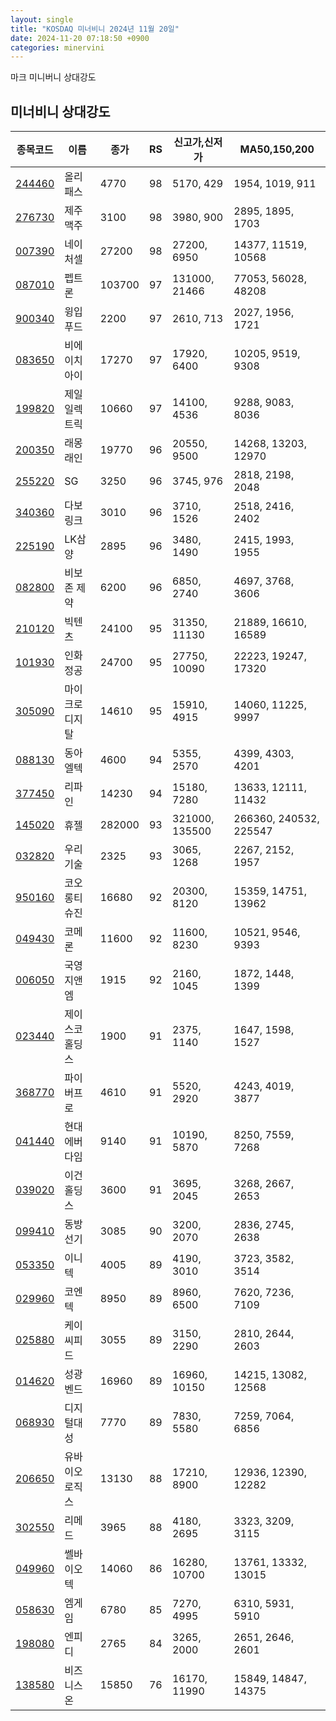 ```yaml
---
layout: single
title: "KOSDAQ 미너비니 2024년 11월 20일"
date: 2024-11-20 07:18:50 +0900
categories: minervini
---
```

마크 미니버니 상대강도
## 미너비니 상대강도

|종목코드|이름|종가|RS|신고가,신저가|MA50,150,200|
|------|---|---|--|---------|------------|
|[244460](https://finance.daum.net/quotes/A244460)|올리패스|4770|98|5170, 429|1954, 1019, 911|
|[276730](https://finance.daum.net/quotes/A276730)|제주맥주|3100|98|3980, 900|2895, 1895, 1703|
|[007390](https://finance.daum.net/quotes/A007390)|네이처셀|27200|98|27200, 6950|14377, 11519, 10568|
|[087010](https://finance.daum.net/quotes/A087010)|펩트론|103700|97|131000, 21466|77053, 56028, 48208|
|[900340](https://finance.daum.net/quotes/A900340)|윙입푸드|2200|97|2610, 713|2027, 1956, 1721|
|[083650](https://finance.daum.net/quotes/A083650)|비에이치아이|17270|97|17920, 6400|10205, 9519, 9308|
|[199820](https://finance.daum.net/quotes/A199820)|제일일렉트릭|10660|97|14100, 4536|9288, 9083, 8036|
|[200350](https://finance.daum.net/quotes/A200350)|래몽래인|19770|96|20550, 9500|14268, 13203, 12970|
|[255220](https://finance.daum.net/quotes/A255220)|SG|3250|96|3745, 976|2818, 2198, 2048|
|[340360](https://finance.daum.net/quotes/A340360)|다보링크|3010|96|3710, 1526|2518, 2416, 2402|
|[225190](https://finance.daum.net/quotes/A225190)|LK삼양|2895|96|3480, 1490|2415, 1993, 1955|
|[082800](https://finance.daum.net/quotes/A082800)|비보존 제약|6200|96|6850, 2740|4697, 3768, 3606|
|[210120](https://finance.daum.net/quotes/A210120)|빅텐츠|24100|95|31350, 11130|21889, 16610, 16589|
|[101930](https://finance.daum.net/quotes/A101930)|인화정공|24700|95|27750, 10090|22223, 19247, 17320|
|[305090](https://finance.daum.net/quotes/A305090)|마이크로디지탈|14610|95|15910, 4915|14060, 11225, 9997|
|[088130](https://finance.daum.net/quotes/A088130)|동아엘텍|4600|94|5355, 2570|4399, 4303, 4201|
|[377450](https://finance.daum.net/quotes/A377450)|리파인|14230|94|15180, 7280|13633, 12111, 11432|
|[145020](https://finance.daum.net/quotes/A145020)|휴젤|282000|93|321000, 135500|266360, 240532, 225547|
|[032820](https://finance.daum.net/quotes/A032820)|우리기술|2325|93|3065, 1268|2267, 2152, 1957|
|[950160](https://finance.daum.net/quotes/A950160)|코오롱티슈진|16680|92|20300, 8120|15359, 14751, 13962|
|[049430](https://finance.daum.net/quotes/A049430)|코메론|11600|92|11600, 8230|10521, 9546, 9393|
|[006050](https://finance.daum.net/quotes/A006050)|국영지앤엠|1915|92|2160, 1045|1872, 1448, 1399|
|[023440](https://finance.daum.net/quotes/A023440)|제이스코홀딩스|1900|91|2375, 1140|1647, 1598, 1527|
|[368770](https://finance.daum.net/quotes/A368770)|파이버프로|4610|91|5520, 2920|4243, 4019, 3877|
|[041440](https://finance.daum.net/quotes/A041440)|현대에버다임|9140|91|10190, 5870|8250, 7559, 7268|
|[039020](https://finance.daum.net/quotes/A039020)|이건홀딩스|3600|91|3695, 2045|3268, 2667, 2653|
|[099410](https://finance.daum.net/quotes/A099410)|동방선기|3085|90|3200, 2070|2836, 2745, 2638|
|[053350](https://finance.daum.net/quotes/A053350)|이니텍|4005|89|4190, 3010|3723, 3582, 3514|
|[029960](https://finance.daum.net/quotes/A029960)|코엔텍|8950|89|8960, 6500|7620, 7236, 7109|
|[025880](https://finance.daum.net/quotes/A025880)|케이씨피드|3055|89|3150, 2290|2810, 2644, 2603|
|[014620](https://finance.daum.net/quotes/A014620)|성광벤드|16960|89|16960, 10150|14215, 13082, 12568|
|[068930](https://finance.daum.net/quotes/A068930)|디지털대성|7770|89|7830, 5580|7259, 7064, 6856|
|[206650](https://finance.daum.net/quotes/A206650)|유바이오로직스|13130|88|17210, 8900|12936, 12390, 12282|
|[302550](https://finance.daum.net/quotes/A302550)|리메드|3965|88|4180, 2695|3323, 3209, 3115|
|[049960](https://finance.daum.net/quotes/A049960)|쎌바이오텍|14060|86|16280, 10700|13761, 13332, 13015|
|[058630](https://finance.daum.net/quotes/A058630)|엠게임|6780|85|7270, 4995|6310, 5931, 5910|
|[198080](https://finance.daum.net/quotes/A198080)|엔피디|2765|84|3265, 2000|2651, 2646, 2601|
|[138580](https://finance.daum.net/quotes/A138580)|비즈니스온|15850|76|16170, 11990|15849, 14847, 14375|


